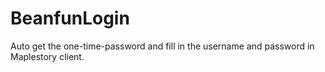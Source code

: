 # BeanfunLogin
Auto get the one-time-password and fill in the username and password in Maplestory client.
